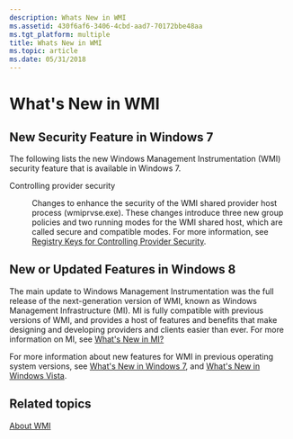 ```yaml
---
description: Whats New in WMI
ms.assetid: 430f6af6-3406-4cbd-aad7-70172bbe48aa
ms.tgt_platform: multiple
title: Whats New in WMI
ms.topic: article
ms.date: 05/31/2018
---
```


# What's New in WMI

## New Security Feature in Windows 7

The following lists the new Windows Management Instrumentation (WMI) security feature that is available in Windows 7.

<dl> <dt>

<span id="Controlling_provider_security"></span><span id="controlling_provider_security"></span><span id="CONTROLLING_PROVIDER_SECURITY"></span>Controlling provider security
</dt> <dd>

Changes to enhance the security of the WMI shared provider host process (wmiprvse.exe). These changes introduce three new group policies and two running modes for the WMI shared host, which are called secure and compatible modes. For more information, see [Registry Keys for Controlling Provider Security](registry-keys-for-controlling-provider-security-.md).

</dd> </dl>

## New or Updated Features in Windows 8

The main update to Windows Management Instrumentation was the full release of the next-generation version of WMI, known as Windows Management Infrastructure (MI). MI is fully compatible with previous versions of WMI, and provides a host of features and benefits that make designing and developing providers and clients easier than ever. For more information on MI, see [What's New in MI?](/previous-versions/windows/desktop/wmi_v2/what-s-new-in-mi)

For more information about new features for WMI in previous operating system versions, see [What's New in Windows 7](what-s-new-in-windows-7.md), and [What's New in Windows Vista](what-s-new-in-windows-vista.md).

## Related topics

<dl> <dt>

[About WMI](about-wmi.md)
</dt> </dl>

 

 
